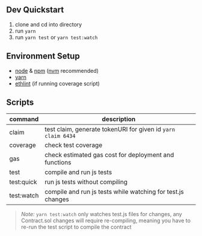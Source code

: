## Dev Quickstart

1. clone and cd into directory
1. run `yarn`
1. run `yarn test` or `yarn test:watch`

## Environment Setup

* [node](https://nodejs.org/en/) & [npm](https://www.npmjs.com/) ([nvm](https://github.com/nvm-sh/nvm/blob/master/README.md#installing-and-updating) recommended)
* [yarn](https://classic.yarnpkg.com/en/docs/install/#windows-stable)
* [ethlint](https://github.com/duaraghav8/Ethlint) (if running coverage script)

## Scripts

| command | description |
| --- | --- |
| claim | test claim, generate tokenURI for given id `yarn claim 6434` |
| coverage | check test coverage |
| gas | check estimated gas cost for deployment and functions |
| test | compile and run js tests |
| test:quick | run js tests without compiling |
| test:watch | compile and run js tests while watching for test.js changes |

> *Note:* `yarn test:watch` only watches test.js files for changes, any Contract.sol changes will require re-compiling, meaning you have to re-run the test script to compile the contract
